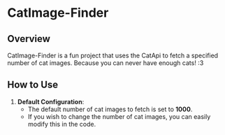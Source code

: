 # CatImage-Finder

## Overview
CatImage-Finder is a fun project that uses the CatApi to fetch a specified number of cat images. Because you can never have enough cats! :3

## How to Use
1. **Default Configuration**:
   - The default number of cat images to fetch is set to **1000**.
   - If you wish to change the number of cat images, you can easily modify this in the code.